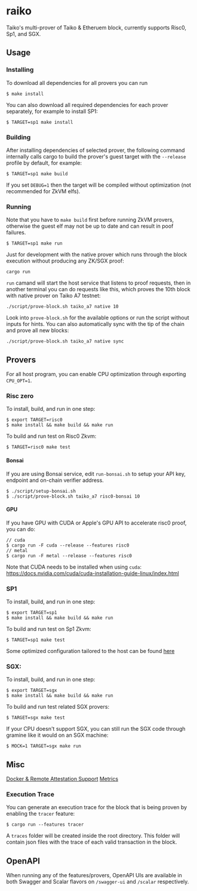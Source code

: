 # raiko

Taiko's multi-prover of Taiko & Etheruem block, currently supports Risc0, Sp1, and SGX.

## Usage

### Installing

To download all dependencies for all provers you can run

```console
$ make install
```

You can also download all required dependencies for each prover separately, for example to install SP1:

```console
$ TARGET=sp1 make install
```
### Building

After installing dependencies of selected prover, the following command internally calls cargo to build the prover's guest target with the `--release` profile by default, for example:
```console
$ TARGET=sp1 make build
```
If you set `DEBUG=1` then the target will be compiled without optimization (not recommended for ZkVM elfs).

### Running

Note that you have to `make build` first before running ZkVM provers, otherwise the guest elf may not be up to date and can result in poof failures.
```console
$ TARGET=sp1 make run
```
Just for development with the native prover which runs through the block execution without producing any ZK/SGX proof:
```
cargo run
```
`run` camand will start the host service that listens to proof requests, then in another terminal you can do requests like this, which proves the 10th block with native prover on Taiko A7 testnet:
```
./script/prove-block.sh taiko_a7 native 10
```
Look into `prove-block.sh` for the available options or run the script without inputs for hints. You can also automatically sync with the tip of the chain and prove all new blocks:

```
./script/prove-block.sh taiko_a7 native sync
```

## Provers
For all host program, you can enable CPU optimization through exporting `CPU_OPT=1`.
### Risc zero
To install, build, and run in one step:
```console
$ export TARGET=risc0
$ make install && make build && make run
```
To build and run test on Risc0 Zkvm:
```console
$ TARGET=risc0 make test
```
#### Bonsai
If you are using Bonsai service, edit `run-bonsai.sh` to setup your API key, endpoint and on-chain verifier address.
```console
$ ./script/setup-bonsai.sh
$ ./script/prove-block.sh taiko_a7 risc0-bonsai 10
```
#### GPU
If you have GPU with CUDA or Apple's GPU API to accelerate risc0 proof, you can do:

```console
// cuda
$ cargo run -F cuda --release --features risc0
// metal
$ cargo run -F metal --release --features risc0
```

Note that CUDA needs to be installed when using `cuda`: https://docs.nvidia.com/cuda/cuda-installation-guide-linux/index.html

### SP1
To install, build, and run in one step:
```console
$ export TARGET=sp1
$ make install && make build && make run
```
To build and run test on Sp1 Zkvm:
```console
$ TARGET=sp1 make test
```
Some optimized configuration tailored to the host can be found [here](docs/README_Sp1.md)

### SGX:
To install, build, and run in one step:
```console
$ export TARGET=sgx
$ make install && make build && make run
```
To build and run test related SGX provers:
```console
$ TARGET=sgx make test
```
If your CPU doesn't support SGX, you can still run the SGX code through gramine like it would on an SGX machine:

```console
$ MOCK=1 TARGET=sgx make run
```

## Misc
[Docker & Remote Attestation Support](docs/README_Docker_and_RA.md)
[Metrics](docs/README_Metrics.md)

### Execution Trace

You can generate an execution trace for the block that is being proven by enabling the `tracer` feature:
```console
$ cargo run --features tracer
```

A `traces` folder will be created inside the root directory. This folder will contain json files with the trace of each valid transaction in the block.

## OpenAPI

When running any of the features/provers, OpenAPI UIs are available in both Swagger and Scalar flavors on `/swagger-ui` and `/scalar` respectively.
